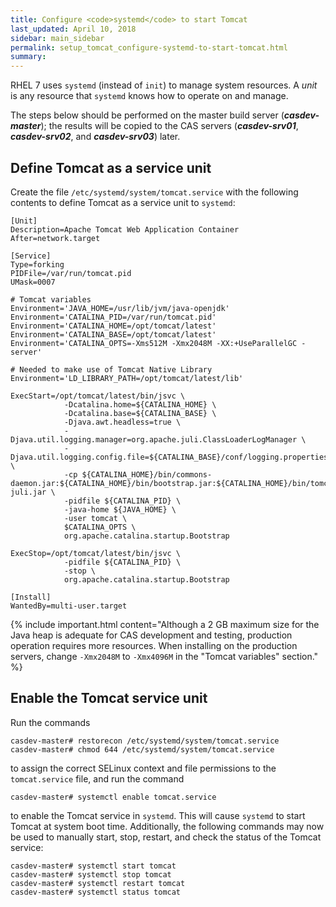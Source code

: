 ```yaml
---
title: Configure <code>systemd</code> to start Tomcat
last_updated: April 10, 2018
sidebar: main_sidebar
permalink: setup_tomcat_configure-systemd-to-start-tomcat.html
summary:
---
```


RHEL 7 uses `systemd` (instead of `init`) to manage system resources. A *unit* is any resource that `systemd` knows how to operate on and manage.

The steps below should be performed on the master build server (***casdev-master***); the results will be copied to the CAS servers (***casdev-srv01***, ***casdev-srv02***, and ***casdev-srv03***) later.


## Define Tomcat as a service unit

Create the file `/etc/systemd/system/tomcat.service` with the following contents to define Tomcat as a service unit to `systemd`:

```shell
[Unit]
Description=Apache Tomcat Web Application Container
After=network.target

[Service]
Type=forking
PIDFile=/var/run/tomcat.pid
UMask=0007

# Tomcat variables
Environment='JAVA_HOME=/usr/lib/jvm/java-openjdk'
Environment='CATALINA_PID=/var/run/tomcat.pid'
Environment='CATALINA_HOME=/opt/tomcat/latest'
Environment='CATALINA_BASE=/opt/tomcat/latest'
Environment='CATALINA_OPTS=-Xms512M -Xmx2048M -XX:+UseParallelGC -server'

# Needed to make use of Tomcat Native Library
Environment='LD_LIBRARY_PATH=/opt/tomcat/latest/lib'

ExecStart=/opt/tomcat/latest/bin/jsvc \
            -Dcatalina.home=${CATALINA_HOME} \
            -Dcatalina.base=${CATALINA_BASE} \
            -Djava.awt.headless=true \
            -Djava.util.logging.manager=org.apache.juli.ClassLoaderLogManager \
            -Djava.util.logging.config.file=${CATALINA_BASE}/conf/logging.properties \
            -cp ${CATALINA_HOME}/bin/commons-daemon.jar:${CATALINA_HOME}/bin/bootstrap.jar:${CATALINA_HOME}/bin/tomcat-juli.jar \
            -pidfile ${CATALINA_PID} \
            -java-home ${JAVA_HOME} \
            -user tomcat \
            $CATALINA_OPTS \
            org.apache.catalina.startup.Bootstrap

ExecStop=/opt/tomcat/latest/bin/jsvc \
            -pidfile ${CATALINA_PID} \
            -stop \
            org.apache.catalina.startup.Bootstrap

[Install]
WantedBy=multi-user.target
```

{% include important.html content="Although a 2 GB maximum size for the Java heap is adequate for CAS development and testing, production operation requires more resources. When installing on the production servers, change `-Xmx2048M` to `-Xmx4096M` in the \"Tomcat variables\" section." %}

## Enable the Tomcat service unit

Run the commands

```console
casdev-master# restorecon /etc/systemd/system/tomcat.service
casdev-master# chmod 644 /etc/systemd/system/tomcat.service
```

to assign the correct SELinux context and file permissions to the `tomcat.service` file, and run the command

```console
casdev-master# systemctl enable tomcat.service
```

to enable the Tomcat service in `systemd`. This will cause `systemd` to start Tomcat at system boot time. Additionally, the following commands may now be used to manually start, stop, restart, and check the status of the Tomcat service:

```console
casdev-master# systemctl start tomcat
casdev-master# systemctl stop tomcat
casdev-master# systemctl restart tomcat
casdev-master# systemctl status tomcat
```
